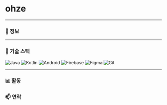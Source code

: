 <h1 align="left">ohze</h1>

<p align="left">

</p>

---

### 💼 정보


---

### 🧩 기술 스택

![Java](https://img.shields.io/badge/Java-000000?style=flat&logo=java&logoColor=white)
![Kotlin](https://img.shields.io/badge/Kotlin-000000?style=flat&logo=kotlin&logoColor=white)
![Android](https://img.shields.io/badge/Android-000000?style=flat&logo=android&logoColor=white)
![Firebase](https://img.shields.io/badge/Firebase-000000?style=flat&logo=firebase&logoColor=white)
![Figma](https://img.shields.io/badge/Figma-000000?style=flat&logo=figma&logoColor=white)
![Git](https://img.shields.io/badge/Git-000000?style=flat&logo=git&logoColor=white)

---

### 📊 활동

### 📫 연락


